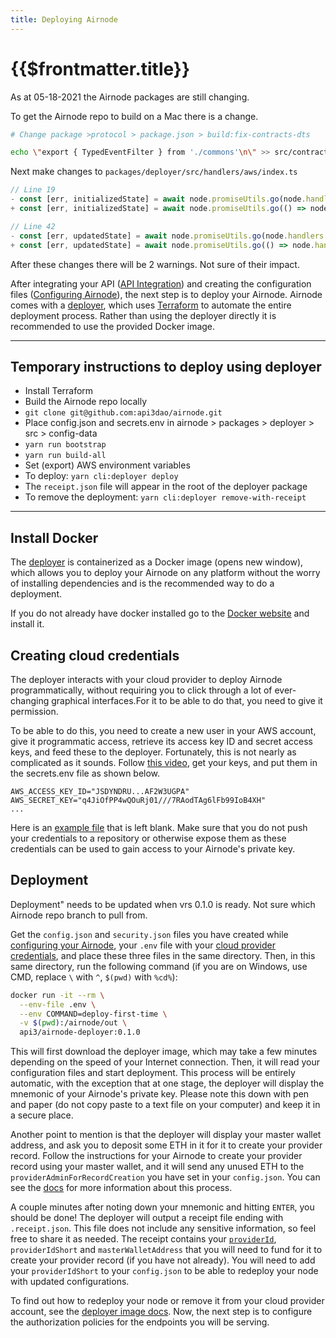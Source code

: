 ```yaml
---
title: Deploying Airnode
---
```


# {{$frontmatter.title}}

<TocHeader />
<TOC class="table-of-contents" :include-level="[2,3]" />

<Todo title="Airnode packages are morphing for 0.1.0">
As at 05-18-2021 the Airnode packages are still changing.

To get the Airnode repo to build on a Mac there is a change.

```bash
# Change package >protocol > package.json > build:fix-contracts-dts

echo \"export { TypedEventFilter } from './commons'\n\" >> src/contracts/index.ts && grep -rl 'extends ethers.utils.Interface' src/contracts | xargs sed -i '' 's/ethers\\.utils\\.Interface/Interface/g' && grep -rl 'Result ' src/contracts | xargs sed -i '' 's/Result /Result, Interface /g'

```

Next make changes to `packages/deployer/src/handlers/aws/index.ts`

```js
// Line 19
- const [err, initializedState] = await node.promiseUtils.go(node.handlers.initializeProvider(stateWithConfig));
+ const [err, initializedState] = await node.promiseUtils.go(() => node.handlers.initializeProvider(stateWithConfig));

// Line 42
- const [err, updatedState] = await node.promiseUtils.go(node.handlers.processTransactions(stateWithConfig));
+ const [err, updatedState] = await node.promiseUtils.go(() => node.handlers.processTransactions(stateWithConfig));
```

After these changes there will be 2 warnings. Not sure of their impact.

</Todo>




After integrating your API ([API Integration](api-integration.md)) and creating the configuration files ([Configuring Airnode](configuring-airnode.md)), the next step is to deploy your Airnode. Airnode comes with a [deployer](https://github.com/api3dao/airnode/tree/pre-alpha/packages/deployer), which uses [Terraform](https://www.terraform.io/) to automate the entire deployment process. Rather than using the deployer directly it is recommended to use the provided Docker image.

---
## Temporary instructions to deploy using deployer

- Install Terraform
- Build the Airnode repo locally
- `git clone git@github.com:api3dao/airnode.git`
- Place config.json and secrets.env in airnode > packages > deployer > src > config-data
- `yarn run bootstrap`
- `yarn run build-all`
- Set (export) AWS environment variables
- To deploy: `yarn cli:deployer deploy`
- The `receipt.json` file will appear in the root of the deployer package
- To remove the deployment: `yarn cli:deployer remove-with-receipt`

---

## Install Docker

The [deployer](https://github.com/api3dao/airnode/tree/pre-alpha/packages/deployer) is containerized as a Docker image (opens new window), which allows you to deploy your Airnode on any platform without the worry of installing dependencies and is the recommended way to do a deployment.

If you do not already have docker installed go to the [Docker website](https://docs.docker.com/get-docker/) and install it.

## Creating cloud credentials

The deployer interacts with your cloud provider to deploy Airnode programmatically, without requiring you to click through a lot of ever-changing graphical interfaces.For it to be able to do that, you need to give it permission.

To be able to do this, you need to create a new user in your AWS account, give it programmatic access, retrieve its access key ID and secret access keys, and feed these to the deployer. Fortunately, this is not nearly as complicated as it sounds. Follow [this video](https://www.youtube.com/watch?v=KngM5bfpttA), get your keys, and put them in the secrets.env file as shown below.

```
AWS_ACCESS_KEY_ID="JSDYNDRU...AF2W3UGPA"
AWS_SECRET_KEY="q4JiOfPP4wQOuRj01///7RAodTAg6lFb99IoB4XH"
...
```

Here is an [example file](../../../reference/templates/secrets-env.md) that is left blank. Make sure that you do not push your credentials to a repository or otherwise expose them as these credentials can be used to gain access to your Airnode's private key.

## Deployment

<Todo>

Deployment" needs to be updated when vrs 0.1.0 is ready. Not sure which Airnode repo branch to pull from.

</Todo>

Get the `config.json` and `security.json` files you have created while [configuring your Airnode](configuring-airnode.md), your `.env` file with your [cloud provider credentials](deploying-airnode.md#creating-cloud-credentials), and place these three files in the same directory.
Then, in this same directory, run the following command (if you are on Windows, use CMD, replace `\` with `^`, `$(pwd)` with `%cd%`):

```sh
docker run -it --rm \
  --env-file .env \
  --env COMMAND=deploy-first-time \
  -v $(pwd):/airnode/out \
  api3/airnode-deployer:0.1.0
```

This will first download the deployer image, which may take a few minutes depending on the speed of your Internet connection.
Then, it will read your configuration files and start deployment.
This process will be entirely automatic, with the exception that at one stage, the deployer will display the mnemonic of your Airnode's private key.
Please note this down with pen and paper (do not copy paste to a text file on your computer) and keep it in a secure place.

Another point to mention is that the deployer will display your master wallet address, and ask you to deposit some ETH in it for it to create your provider record.
Follow the instructions for your Airnode to create your provider record using your master wallet, and it will send any unused ETH to the `providerAdminForRecordCreation` you have set in your `config.json`.
You can see the [docs](../../../reference/protocols/request-response/provider.md#creating-a-provider-record) for more information about this process.

A couple minutes after noting down your mnemonic and hitting `ENTER`, you should be done!
The deployer will output a receipt file ending with `.receipt.json`.
This file does not include any sensitive information, so feel free to share it as needed.
The receipt contains your [`providerId`](../../../reference/protocols/request-response/provider.md#providerid), `providerIdShort` and `masterWalletAddress` that you will need to fund for it to create your provider record (if you have not already).
You will need to add your `providerIdShort` to your `config.json` to be able to redeploy your node with updated configurations.

To find out how to redeploy your node or remove it from your cloud provider account, see the [deployer image docs](https://github.com/api3dao/airnode/blob/pre-alpha/Docker.md).
Now, the next step is to configure the authorization policies for the endpoints you will be serving.
